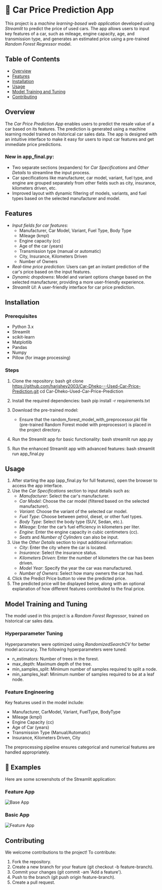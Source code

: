 # 🚗 Car Price Prediction App

This project is a *machine learning-based web application* developed using *Streamlit* to predict the price of used cars. The app allows users to input key features of a car, such as mileage, engine capacity, age, and transmission type, and generates an estimated price using a pre-trained *Random Forest Regressor* model.

## Table of Contents

- [Overview](#overview)
- [Features](#features)
- [Installation](#installation)
- [Usage](#usage)
- [Model Training and Tuning](#model-training-and-tuning)
- [Contributing](#contributing)

## Overview

The *Car Price Prediction App* enables users to predict the resale value of a car based on its features. The prediction is generated using a machine learning model trained on historical car sales data. The app is designed with an intuitive interface to make it easy for users to input car features and get immediate price predictions.

### New in app_final.py:
- Two separate sections (expanders) for *Car Specifications* and *Other Details* to streamline the input process.
- Car specifications like manufacturer, car model, variant, fuel type, and engine are grouped separately from other fields such as city, insurance, kilometers driven, etc.
- Improved layout with dynamic filtering of models, variants, and fuel types based on the selected manufacturer and model.
  
## Features

- *Input fields for car features*: 
  - Manufacturer, Car Model, Variant, Fuel Type, Body Type
  - Mileage (kmpl)
  - Engine capacity (cc)
  - Age of the car (years)
  - Transmission type (manual or automatic)
  - City, Insurance, Kilometers Driven
  - Number of Owners
- *Real-time price prediction*: Users can get an instant prediction of the car's price based on the input features.
- *Dynamic dropdowns*: Model and variant options change based on the selected manufacturer, providing a more user-friendly experience.
- *Streamlit UI*: A user-friendly interface for car price prediction.
  
## Installation

### Prerequisites
- Python 3.x
- Streamlit
- scikit-learn
- Matplotlib
- Pandas
- Numpy
- Pillow (for image processing)

### Steps
1. Clone the repository:
   bash
   git clone https://github.com/harishey2003/Car-Dheko---Used-Car-Price-Prediction.git
   cd Car-Dheko-Used-Car-Price-Prediction
   

2. Install the required dependencies:
   bash
   pip install -r requirements.txt
   

3. Download the pre-trained model:
   - Ensure that the random_forest_model_with_preprocessor.pkl file (pre-trained Random Forest model with preprocessor) is placed in the project directory.

4. Run the Streamlit app for basic functionality:
   bash
   streamlit run app.py
   

5. Run the enhanced Streamlit app with advanced features:
   bash
   streamlit run app_final.py
   

## Usage

1. After starting the app (app_final.py for full features), open the browser to access the app interface.
2. Use the *Car Specifications* section to input details such as:
   - *Manufacturer*: Select the car's manufacturer.
   - *Car Model*: Choose the car model (filtered based on the selected manufacturer).
   - *Variant*: Choose the variant of the selected car model.
   - *Fuel Type*: Choose between petrol, diesel, or other fuel types.
   - *Body Type*: Select the body type (SUV, Sedan, etc.).
   - *Mileage*: Enter the car’s fuel efficiency in kilometers per liter.
   - *Engine*: Enter the engine capacity in cubic centimeters (cc).
   - *Seats* and *Number of Cylinders* can also be input.
3. Use the *Other Details* section to input additional information:
   - *City*: Enter the city where the car is located.
   - *Insurance*: Select the insurance status.
   - *Kilometers Driven*: Enter the number of kilometers the car has been driven.
   - *Model Year*: Specify the year the car was manufactured.
   - *Number of Owners*: Select how many owners the car has had.
4. Click the Predict Price button to view the predicted price.
5. The predicted price will be displayed below, along with an optional explanation of how different features contributed to the final price.

## Model Training and Tuning

The model used in this project is a *Random Forest Regressor*, trained on historical car sales data. 

### Hyperparameter Tuning
Hyperparameters were optimized using *RandomizedSearchCV* for better model accuracy. The following hyperparameters were tuned:
- n_estimators: Number of trees in the forest.
- max_depth: Maximum depth of the tree.
- min_samples_split: Minimum number of samples required to split a node.
- min_samples_leaf: Minimum number of samples required to be at a leaf node.

### Feature Engineering
Key features used in the model include:
- Manufacturer, CarModel, Variant, FuelType, BodyType
- Mileage (kmpl)
- Engine Capacity (cc)
- Age of Car (years)
- Transmission Type (Manual/Automatic)
- Insurance, Kilometers Driven, City

The preprocessing pipeline ensures categorical and numerical features are handled appropriately.
## 🎨 Examples

Here are some screenshots of the Streamlit application:

### Feature App
![Base App](screenshots/screenshot1.png)

### Basic App
![Feature App](screenshots/screenshot2.png)

## Contributing

We welcome contributions to the project! To contribute:

1. Fork the repository.
2. Create a new branch for your feature (git checkout -b feature-branch).
3. Commit your changes (git commit -am 'Add a feature').
4. Push to the branch (git push origin feature-branch).
5. Create a pull request.
